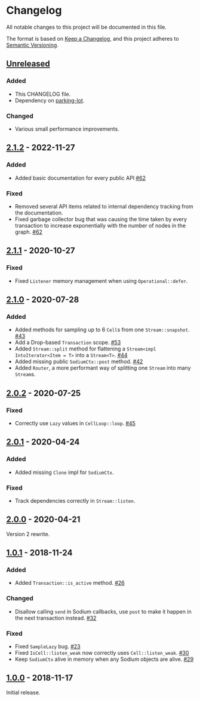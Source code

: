 # Changelog

All notable changes to this project will be documented in this file.

The format is based on [Keep a Changelog](https://keepachangelog.com/en/1.1.0/),
and this project adheres to [Semantic Versioning](https://semver.org/spec/v2.0.0.html).

## [Unreleased]

### Added

- This CHANGELOG file.
- Dependency on [parking-lot].

[parking-lot]: https://crates.io/crates/parking-lot

### Changed

- Various small performance improvements.

## [2.1.2] - 2022-11-27

### Added

- Added basic documentation for every public API [#62]

### Fixed

- Removed several API items related to internal dependency tracking
  from the documentation.
- Fixed garbage collector bug that was causing the time taken by every
  transaction to increase exponentially with the number of nodes in
  the graph. [#62]

[#62]: https://github.com/SodiumFRP/sodium-rust/pull/62


## [2.1.1] - 2020-10-27

### Fixed

- Fixed `Listener` memory management when using `Operational::defer`.


## [2.1.0] - 2020-07-28

### Added

- Added methods for sampling up to 6 `Cell`s from one
  `Stream::snapshot`. [#43]
- Add a Drop-based `Transaction` scope. [#53]
- Added `Stream::split` method for flattening a `Stream<impl
  IntoIterator<Item = T>` into a `Stream<T>`. [#44]
- Added missing public `SodiumCtx::post` method. [#42]
- Added `Router`, a more performant way of splitting one `Stream` into
  many `Stream`s.

[#43]: https://github.com/SodiumFRP/sodium-rust/issues/43
[#53]: https://github.com/SodiumFRP/sodium-rust/issues/53
[#44]: https://github.com/SodiumFRP/sodium-rust/issues/44
[#42]: https://github.com/SodiumFRP/sodium-rust/issues/42
[#57]: https://github.com/SodiumFRP/sodium-rust/issues/57


## [2.0.2] - 2020-07-25

### Fixed

- Correctly use `Lazy` values in `CellLoop::loop`. [#45]

[#45]: https://github.com/SodiumFRP/sodium-rust/issues/45


## [2.0.1] - 2020-04-24

### Added

- Added missing `Clone` impl for `SodiumCtx`.

### Fixed

- Track dependencies correctly in `Stream::listen`.


## [2.0.0] - 2020-04-21

Version 2 rewrite.


## [1.0.1] - 2018-11-24

### Added

- Added `Transaction::is_active` method. [#26]

### Changed

- Disallow calling `send` in Sodium callbacks, use `post` to make it
  happen in the next transaction instead. [#32]

### Fixed

- Fixed `SampleLazy` bug. [#23]
- Fixed `IsCell::listen_weak` now correctly uses `Cell::listen_weak`. [#30]
- Keep `SodiumCtx` alive in memory when any Sodium objects are alive. [#29]

[#23]: https://github.com/SodiumFRP/sodium-rust/issues/23
[#26]: https://github.com/SodiumFRP/sodium-rust/issues/26
[#29]: https://github.com/SodiumFRP/sodium-rust/issues/29
[#30]: https://github.com/SodiumFRP/sodium-rust/issues/30
[#32]: https://github.com/SodiumFRP/sodium-rust/issues/32
[#34]: https://github.com/SodiumFRP/sodium-rust/issues/34


## [1.0.0] - 2018-11-17

Initial release.

[Unreleased]: https://github.com/SodiumFRP/sodium-rust/compare/v2.1.2...HEAD
[2.1.2]: https://github.com/SodiumFRP/sodium-rust/compare/2.1.1...2.1.2
[2.1.1]: https://github.com/SodiumFRP/sodium-rust/compare/2.1.0...2.1.1
[2.1.0]: https://github.com/SodiumFRP/sodium-rust/compare/2.0.2...2.1.0
[2.0.2]: https://github.com/SodiumFRP/sodium-rust/compare/2.0.1...2.0.2
[2.0.1]: https://github.com/SodiumFRP/sodium-rust/compare/2.0.0...2.0.1
[2.0.0]: https://github.com/SodiumFRP/sodium-rust/compare/1.0.1...2.0.0
[1.0.1]: https://github.com/SodiumFRP/sodium-rust/compare/1.0.0...1.0.1
[1.0.0]: https://github.com/SodiumFRP/sodium-rust/releases/tag/v1.0.0
